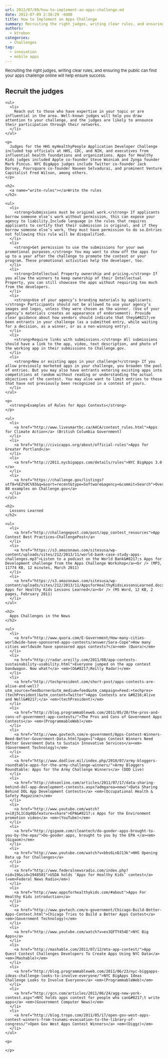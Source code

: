 ```yaml
---
url: 2012/07/09/how-to-implement-an-apps-challenge.md
date: 2012-07-09 2:30:29 -0400
title: How to Implement an Apps Challenge
summary: Recruiting the right judges, writing clear rules, and ensuring the public can find your apps challenge online will help ensure success. Recruit the judges Reach out to those who have expertise in your topic or are influential in the area. Well-known judges will help you draw attention to your challenge, and the judges are likely
authors:
  - ktrebon
categories:
  - Challenges
tag:
  - innovation
  - mobile apps
---
```


<span style="font-size: 13px;">Recruiting the right judges, writing clear rules, and ensuring the public can find your apps challenge online will help ensure success.</span>

<div id="content-area">
  <div id="node-1841">
    <h2>
      <a name="recruit-judges"></a>Recruit the judges
    </h2>
    
    <ul>
      <li>
        Reach out to those who have expertise in your topic or are influential in the area. Well-known judges will help you draw attention to your challenge, and the judges are likely to announce their participation through their networks.
      </li>
    </ul>
    
    <p>
      Judges for the HHS myHealthyPeople Application Developer Challenge included top officials at HHS, CDC, and NIH, and executives from influential health foundations and organizations. Apps for Healthy Kids judges included Apple co-founder Steve Wozniak and Zynga founder Mark Pincus. NYC BigApps judges include Twitter co-founder Jack Dorsey, Foursquare co-founder Naveen Selvadurai, and prominent Venture Capitalist Fred Wilson, among others.
    </p>
    
    <h2>
      <a name="write-rules"></a>Write the rules
    </h2>
    
    <ul>
      <li>
        <strong>Submissions must be original work.</strong> If applicants borrow someone else’s work without permission, this can expose your agency to liability.Include language in the rules that requires applicants to certify that their submission is original, and if they borrow someone else’s work, they must have permission to do so.Entries not following this rule will be disqualified.
      </li>
      <li>
        <strong>Get permission to use the submissions for your own promotional purposes.</strong> You may want to show off the apps for up to a year after the challenge to promote the contest or your program. These promotional activities help the developer, too.
      </li>
      <li>
        <strong>Intellectual Property ownership and pricing.</strong> If you allow the winners to keep ownership of their Intellectual Property, you can still showcase the apps without requiring too much from the developers.
      </li>
      <li>
        <strong>Use of your agency’s branding materials by applicants.</strong> Participants should not be allowed to use your agency’s images and logos, unless they were chosen as the winner. (Use of your agency’s materials creates an appearance of endorsement). Provide clear guidance about how vendors should indicate that they&#8217;ve been entrants in your challenge (as a submitted entry, while waiting for a decision, as a winner, or as a non-winning entry).
      </li>
      <li>
        <strong>Require links with submissions.</strong> All submissions should have a link to the app, video, text description, and photo of the working app in their submissions to Challenge.gov.
      </li>
      <li>
        <strong>New or existing apps in your challenge?</strong> If you allow previously marketed apps in your challenge, you broaden the pool of entries. But you may also have entrants entering existing apps into competitions at random without reading or understanding the actual objectives of the contest. You may also want to limit entries to those that have not previously been recognized in a contest of yours.
      </li>
    </ul>
    
    <p>
      <strong>Examples of Rules for Apps Contests</strong>
    </p>
    
    <ul>
      <li>
        <a href="http://www.livesmartbc.ca/A4CA/contest_rules.html">Apps for Climate Action</a> (British Columbia Government)
      </li>
      <li>
        <a href="http://civicapps.org/about/official-rules">Apps for Greater Portland</a>
      </li>
      <li>
        <a href="http://2011.nycbigapps.com/details/rules">NYC BigApps 3.0 </a>
      </li>
      <li>
        <a href="https://challenge.gov/listings?utf8=%E2%9C%93&q=&sort=recent&type=Software&agency=&commit=Search">Over 80 examples on Challenge.gov</a>
      </li>
    </ul>
    
    <h2>
      Lessons Learned
    </h2>
    
    <ul>
      <li>
        <a href="http://challengepost.com/post/app_contest_resources">App Contest Best Practices—ChallengePost</a>
      </li>
      <li>
        <a href="https://s3.amazonaws.com/sitesusa/wp-content/uploads/sites/212/2013/11/world-bank-case-study-apps-challenges.mp3">Listen to a podcast on the World Bank&#8217;s Apps for Development challenge from the Apps Challenge Workshop</a><br /> (MP3, 11774 KB, 12 minutes, March 2011)
      </li>
      <li>
        <a href="https://s3.amazonaws.com/sitesusa/wp-content/uploads/sites/212/2013/11/AppsforHealthyKidsLessonsLearned.docx">USDA Apps for Healthy Kids Lessons Learned</a><br /> (MS Word, 12 KB, 2 pages, February 2011)
      </li>
    </ul>
    
    <h2>
      Apps Challenges in the News
    </h2>
    
    <ul>
      <li>
        <a href="http://www.quora.com/E-Government/How-many-cities-worldwide-have-sponsored-apps-contests/answer/Sara-Cope">How many cities worldwide have sponsored apps contests?</a><em> (Quora)</em>
      </li>
      <li>
        <a href="http://radar.oreilly.com/2011/08/app-contests-sustainability-usability.html">Everyone jumped on the app contest bandwagon. Now what?</a> <em>(O&#8217;Reilly Radar)</em>
      </li>
      <li>
        <a href="http://techpresident.com/short-post/apps-contests-are-alive-and-well?utm_source=feedburner&utm_medium=feed&utm_campaign=Feed:+techpres+(techPresident)&utm_content=Twitter">Apps Contests are &#8216;Alive and Well&#8217;</a> <em>(techPresident)</em>
      </li>
      <li>
        <a href="http://blog.programmableweb.com/2011/05/20/the-pros-and-cons-of-government-app-contests/">The Pros and Cons of Government Apps Contests</a> <em>(ProgrammableWeb)</em>
      </li>
      <li>
        <a href="http://www.govtech.com/e-government/Apps-Contest-Winners-Need-Better-Government-Data.html?page=1">Apps Contest Winners Need Better Government Data to Sustain Innovative Services</a><em>(Government Technology)</em>
      </li>
      <li>
        <a href="http://www.dodlive.mil/index.php/2010/07/army-bloggers-roundtable-apps-for-the-army-challenge-winners/">Army Bloggers Roundtable: Apps for the Army Challenge Winners</a> (DOD Live)
      </li>
      <li>
        <a href="http://ohsonline.com/articles/2011/07/17/data-sharing-behind-dol-app-development-contests.aspx?admgarea=news">Data Sharing Behind DOL App Development Contests</a> <em>(Occupational Health & Safety Magazine)</em>
      </li>
      <li>
        <a href="http://www.youtube.com/watch?v=i8j5L1Cdq4Q&feature=share">EPA&#8217;s Apps for the Environment promotion video</a> <em>(YouTube)</em>
      </li>
      <li>
        <a href="http://gigaom.com/cleantech/do-gooder-apps-brought-to-you-by-the-epa/">Do-gooder apps, brought to you by the EPA </a><em>(Gigaom)</em>
      </li>
      <li>
        <a href="http://www.youtube.com/watch?v=bbs6LnDJ13k">HHS Opening Data up for Challenges</a>
      </li>
      <li>
        <a href="http://www.federalnewsradio.com/index.php?nid=19&sid=1948501">USDA holds ‘Apps for Healthy Kids’ contest</a> (<em>Federal News Radio</em>)
      </li>
      <li>
        <a href="http://www.appsforhealthykids.com/#about">Apps For Healthy Kids introduction</a>
      </li>
      <li>
        <a href="http://www.govtech.com/e-government/Chicago-Build-Better-Apps-Contest.html">Chicago Tries to Build a Better Apps Contest</a> <em>(Government Technology)</em>
      </li>
      <li>
        <a href="http://www.youtube.com/watch?v=ex3QFTY454E">NYC Big Apps</a>
      </li>
      <li>
        <a href="http://mashable.com/2011/07/12/mta-app-contest/">App Quest Contest Challenges Developers To Create Apps Using NYC Data</a> <em>(Mashable)</em>
      </li>
      <li>
        <a href="http://blog.programmableweb.com/2011/06/23/nyc-biggapps-ideas-challenge-looks-to-involve-everyone/">NYC BigApps Ideas Challenge Looks to Involve Everyone</a> <em>(ProgrammableWeb)</em>
      </li>
      <li>
        <a href="http://gcn.com/articles/2011/06/24/agg-new-york-contest.aspx">NYC holds apps contest for people who can&#8217;t write apps</a> <em>(Government Computer News)</em>
      </li>
      <li>
        <a href="http://blog.tropo.com/2011/05/17/open-gov-west-apps-contest-winners-from-tsunami-evacuation-to-the-library-of-congress/">Open Gov West Apps Contest Winners</a> <em>(Diggz)</em>
      </li>
    </ul>
    
    <p>
       
    </p>
  </div>
</div>